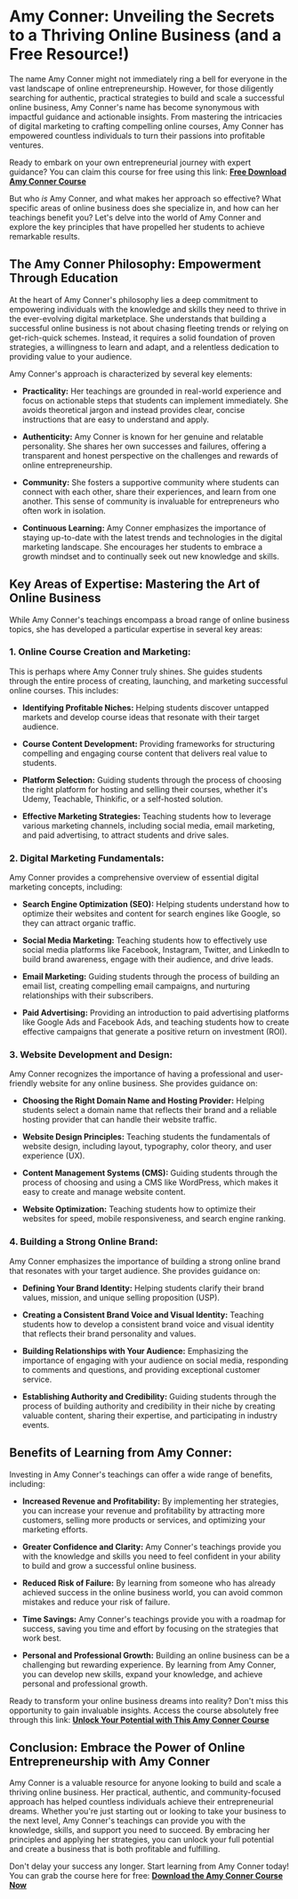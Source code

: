 # Amy Conner: Unveiling the Secrets to a Thriving Online Business (and a Free Resource!)

The name Amy Conner might not immediately ring a bell for everyone in the vast landscape of online entrepreneurship. However, for those diligently searching for authentic, practical strategies to build and scale a successful online business, Amy Conner's name has become synonymous with impactful guidance and actionable insights. From mastering the intricacies of digital marketing to crafting compelling online courses, Amy Conner has empowered countless individuals to turn their passions into profitable ventures.

Ready to embark on your own entrepreneurial journey with expert guidance? You can claim this course for free using this link: [**Free Download Amy Conner Course**](https://udemywork.com/amy-conner)

But who *is* Amy Conner, and what makes her approach so effective? What specific areas of online business does she specialize in, and how can her teachings benefit you? Let's delve into the world of Amy Conner and explore the key principles that have propelled her students to achieve remarkable results.

## The Amy Conner Philosophy: Empowerment Through Education

At the heart of Amy Conner's philosophy lies a deep commitment to empowering individuals with the knowledge and skills they need to thrive in the ever-evolving digital marketplace. She understands that building a successful online business is not about chasing fleeting trends or relying on get-rich-quick schemes. Instead, it requires a solid foundation of proven strategies, a willingness to learn and adapt, and a relentless dedication to providing value to your audience.

Amy Conner's approach is characterized by several key elements:

*   **Practicality:** Her teachings are grounded in real-world experience and focus on actionable steps that students can implement immediately. She avoids theoretical jargon and instead provides clear, concise instructions that are easy to understand and apply.

*   **Authenticity:** Amy Conner is known for her genuine and relatable personality. She shares her own successes and failures, offering a transparent and honest perspective on the challenges and rewards of online entrepreneurship.

*   **Community:** She fosters a supportive community where students can connect with each other, share their experiences, and learn from one another. This sense of community is invaluable for entrepreneurs who often work in isolation.

*   **Continuous Learning:** Amy Conner emphasizes the importance of staying up-to-date with the latest trends and technologies in the digital marketing landscape. She encourages her students to embrace a growth mindset and to continually seek out new knowledge and skills.

## Key Areas of Expertise: Mastering the Art of Online Business

While Amy Conner's teachings encompass a broad range of online business topics, she has developed a particular expertise in several key areas:

### 1. Online Course Creation and Marketing:

This is perhaps where Amy Conner truly shines. She guides students through the entire process of creating, launching, and marketing successful online courses. This includes:

*   **Identifying Profitable Niches:** Helping students discover untapped markets and develop course ideas that resonate with their target audience.

*   **Course Content Development:** Providing frameworks for structuring compelling and engaging course content that delivers real value to students.

*   **Platform Selection:** Guiding students through the process of choosing the right platform for hosting and selling their courses, whether it's Udemy, Teachable, Thinkific, or a self-hosted solution.

*   **Effective Marketing Strategies:** Teaching students how to leverage various marketing channels, including social media, email marketing, and paid advertising, to attract students and drive sales.

### 2. Digital Marketing Fundamentals:

Amy Conner provides a comprehensive overview of essential digital marketing concepts, including:

*   **Search Engine Optimization (SEO):** Helping students understand how to optimize their websites and content for search engines like Google, so they can attract organic traffic.

*   **Social Media Marketing:** Teaching students how to effectively use social media platforms like Facebook, Instagram, Twitter, and LinkedIn to build brand awareness, engage with their audience, and drive leads.

*   **Email Marketing:** Guiding students through the process of building an email list, creating compelling email campaigns, and nurturing relationships with their subscribers.

*   **Paid Advertising:** Providing an introduction to paid advertising platforms like Google Ads and Facebook Ads, and teaching students how to create effective campaigns that generate a positive return on investment (ROI).

### 3. Website Development and Design:

Amy Conner recognizes the importance of having a professional and user-friendly website for any online business. She provides guidance on:

*   **Choosing the Right Domain Name and Hosting Provider:** Helping students select a domain name that reflects their brand and a reliable hosting provider that can handle their website traffic.

*   **Website Design Principles:** Teaching students the fundamentals of website design, including layout, typography, color theory, and user experience (UX).

*   **Content Management Systems (CMS):** Guiding students through the process of choosing and using a CMS like WordPress, which makes it easy to create and manage website content.

*   **Website Optimization:** Teaching students how to optimize their websites for speed, mobile responsiveness, and search engine ranking.

### 4. Building a Strong Online Brand:

Amy Conner emphasizes the importance of building a strong online brand that resonates with your target audience. She provides guidance on:

*   **Defining Your Brand Identity:** Helping students clarify their brand values, mission, and unique selling proposition (USP).

*   **Creating a Consistent Brand Voice and Visual Identity:** Teaching students how to develop a consistent brand voice and visual identity that reflects their brand personality and values.

*   **Building Relationships with Your Audience:** Emphasizing the importance of engaging with your audience on social media, responding to comments and questions, and providing exceptional customer service.

*   **Establishing Authority and Credibility:** Guiding students through the process of building authority and credibility in their niche by creating valuable content, sharing their expertise, and participating in industry events.

## Benefits of Learning from Amy Conner:

Investing in Amy Conner's teachings can offer a wide range of benefits, including:

*   **Increased Revenue and Profitability:** By implementing her strategies, you can increase your revenue and profitability by attracting more customers, selling more products or services, and optimizing your marketing efforts.

*   **Greater Confidence and Clarity:** Amy Conner's teachings provide you with the knowledge and skills you need to feel confident in your ability to build and grow a successful online business.

*   **Reduced Risk of Failure:** By learning from someone who has already achieved success in the online business world, you can avoid common mistakes and reduce your risk of failure.

*   **Time Savings:** Amy Conner's teachings provide you with a roadmap for success, saving you time and effort by focusing on the strategies that work best.

*   **Personal and Professional Growth:** Building an online business can be a challenging but rewarding experience. By learning from Amy Conner, you can develop new skills, expand your knowledge, and achieve personal and professional growth.

Ready to transform your online business dreams into reality? Don't miss this opportunity to gain invaluable insights. Access the course absolutely free through this link: [**Unlock Your Potential with This Amy Conner Course**](https://udemywork.com/amy-conner)

## Conclusion: Embrace the Power of Online Entrepreneurship with Amy Conner

Amy Conner is a valuable resource for anyone looking to build and scale a thriving online business. Her practical, authentic, and community-focused approach has helped countless individuals achieve their entrepreneurial dreams. Whether you're just starting out or looking to take your business to the next level, Amy Conner's teachings can provide you with the knowledge, skills, and support you need to succeed. By embracing her principles and applying her strategies, you can unlock your full potential and create a business that is both profitable and fulfilling.

Don't delay your success any longer. Start learning from Amy Conner today! You can grab the course here for free: [**Download the Amy Conner Course Now**](https://udemywork.com/amy-conner)
